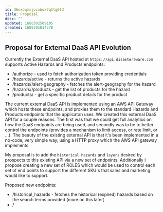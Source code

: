 ```yaml
---
id: 36nxbqmzjocobox7q1tg6f3
title: Proposal
desc: ""
updated: 1680302509105
created: 1680301814578
---
```


## Proposal for External DaaS API Evolution

Currently the External DaaS API hosted at `https://api.disasteraware.com` supports Active Hazards and Products endpoints:

- /authorize - used to fetch authorization token providing credentials
- /hazards/active - returns the active hazards
- /hazards/<hazard-id>/alert-geography - fetches the alert-geography for the hazard
- /hazards/<hazard-id>/products - get the list of products for the hazard
- /products/<product-id> - get a specific product details for the product

The current external DaaS API is implemented using an AWS API Gateway which hosts these endpoints, and proxies them to the standard Hazards and Products endpoints that the applicaton uses. We created this external DaaS API for a couple reasons. The first was that we could get full analytics on how the DaaS endpoints are being used, and secondly was to be to better control the endpoints (provides a mechanism to limit access, or rate limit, or ...). The beauty of the existing external API is that it's been implemented in a no-code, very simple way, using a HTTP proxy which the AWS API gateway implements.

My proposal is to add the `historical hazards` and `layers` desired by prospects to this existing API via a new set of endpoints. Additionally I propose creating a new set of ROLES which would be used to control each set of end points to support the different SKU's that sales and marketing would like to support.

Proposed new endpoints:

- /historical_hazards - fetches the historical (expired) hazards based on the search terms provided (more on this later)
- /
